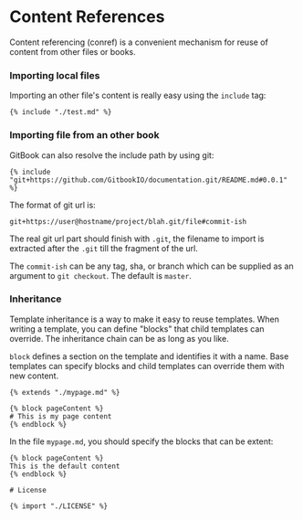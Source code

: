 # Content References

Content referencing (conref) is a convenient mechanism for reuse of content from other files or books.

### Importing local files

Importing an other file's content is really easy using the `include` tag:

```
{% include "./test.md" %}
```

### Importing file from an other book

GitBook can also resolve the include path by using git:

```
{% include "git+https://github.com/GitbookIO/documentation.git/README.md#0.0.1" %}
```

The format of git url is:

```
git+https://user@hostname/project/blah.git/file#commit-ish
```

The real git url part should finish with `.git`, the filename to import is extracted after the `.git` till the fragment of the url.

The `commit-ish` can be any tag, sha, or branch which can be supplied as an argument to `git checkout`. The default is `master`.

### Inheritance

Template inheritance is a way to make it easy to reuse templates. When writing a template, you can define "blocks" that child templates can override. The inheritance chain can be as long as you like.

`block` defines a section on the template and identifies it with a name. Base templates can specify blocks and child templates can override them with new content.

```
{% extends "./mypage.md" %}

{% block pageContent %}
# This is my page content
{% endblock %}
```

In the file `mypage.md`, you should specify the blocks that can be extent:

```
{% block pageContent %}
This is the default content
{% endblock %}

# License

{% import "./LICENSE" %}
```

